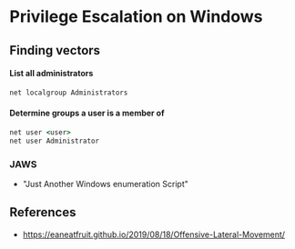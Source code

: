 # Privilege Escalation on Windows

## Finding vectors

#### List all administrators
```cmd
net localgroup Administrators
```

#### Determine groups a user is a member of
```cmd
net user <user>
net user Administrator
```

### JAWS
- "Just Another Windows enumeration Script"

## References
- https://eaneatfruit.github.io/2019/08/18/Offensive-Lateral-Movement/